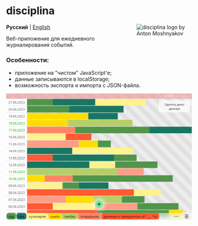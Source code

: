 # disciplina

<img src="https://antonsrc.github.io/disciplina/icon.svg" align="right"
     alt="disciplina logo by Anton Moshnyakov" width="150" height="150">

**Русский** | [English](./README.en.md)

Веб-приложение для ежедневного журналирования событий.

### Особенности:
- приложение на "чистом" JavaScript'е;
- данные записываются в localStorage;
- возможность экспорта и импорта с JSON-файла.

![disciplina desktop screen](/demo/img/desktop.png)